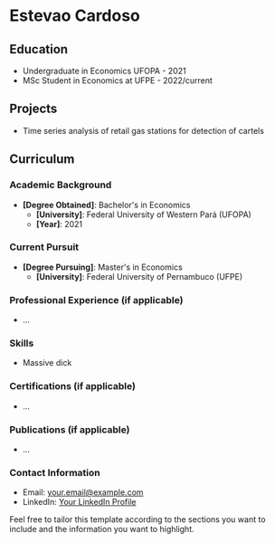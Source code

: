 # Estevao Cardoso

## Education
- Undergraduate in Economics UFOPA - 2021
- MSc Student in Economics at UFPE - 2022/current

## Projects
- Time series analysis of retail gas stations for detection of cartels

## Curriculum
### Academic Background
- **[Degree Obtained]**: Bachelor's in Economics
  - **[University]**: Federal University of Western Pará (UFOPA)
  - **[Year]**: 2021

### Current Pursuit
- **[Degree Pursuing]**: Master's in Economics
  - **[University]**: Federal University of Pernambuco (UFPE)

### Professional Experience (if applicable)
- ...

### Skills
- Massive dick

### Certifications (if applicable)
- ...

### Publications (if applicable)
- ...

### Contact Information
- Email: your.email@example.com
- LinkedIn: [Your LinkedIn Profile](https://www.linkedin.com/in/estev%C3%A3o-cardoso-938261136/)

Feel free to tailor this template according to the sections you want to include and the information you want to highlight.

    
